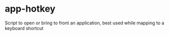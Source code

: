# app-hotkey
Script to open or bring to front an application, best used while mapping to a keyboard shortcut

